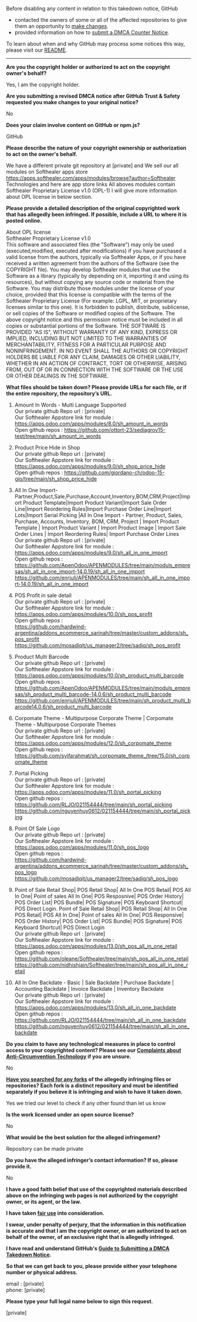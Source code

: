 Before disabling any content in relation to this takedown notice, GitHub
- contacted the owners of some or all of the affected repositories to give them an opportunity to [make changes](https://docs.github.com/en/github/site-policy/dmca-takedown-policy#a-how-does-this-actually-work).
- provided information on how to [submit a DMCA Counter Notice](https://docs.github.com/en/articles/guide-to-submitting-a-dmca-counter-notice).

To learn about when and why GitHub may process some notices this way, please visit our [README](https://github.com/github/dmca/blob/master/README.md#anatomy-of-a-takedown-notice).

---


**Are you the copyright holder or authorized to act on the copyright owner's behalf?**

Yes, I am the copyright holder.

**Are you submitting a revised DMCA notice after GitHub Trust & Safety requested you make changes to your original notice?**

No

**Does your claim involve content on GitHub or npm.js?**

GitHub

**Please describe the nature of your copyright ownership or authorization to act on the owner's behalf.**

We have a different private git repository at [private] and We sell our all modules on Softhealer apps store https://apps.softhealer.com/apps/modules/browse?author=Softhealer Technologies and here are app store
links
All aboves modules contain Softhealer Proprietary License v1.0 (OPL-1) I will give more information about OPL license in below section.

**Please provide a detailed description of the original copyrighted work that has allegedly been infringed. If possible, include a URL to where it is posted online.**

About OPL license  
Softhealer Proprietary License v1.0  
This software and associated files (the "Software") may only be used (executed,modified, executed after modifications) if you have purchased a valid license from the authors, typically via Softhealer Apps, or if you have received a written
agreement from the authors of the Software (see the COPYRIGHT file).
You may develop Softhealer modules that use the Software as a library (typically by depending on it, importing it and using its resources), but without copying any source code or material from the Software. You may distribute those
modules under the license of your choice, provided that this license is compatible with the terms of the Softhealer Proprietary License (For example: LGPL, MIT, or proprietary licenses similar to this one).
It is forbidden to publish, distribute, sublicense, or sell copies of the Software or modified copies of the Software.
The above copyright notice and this permission notice must be included in all copies or substantial portions of the Software.
THE SOFTWARE IS PROVIDED "AS IS", WITHOUT WARRANTY OF ANY KIND, EXPRESS OR IMPLIED, INCLUDING BUT NOT LIMITED TO THE WARRANTIES OF MERCHANTABILITY, FITNESS FOR A PARTICULAR PURPOSE
AND NONINFRINGEMENT. IN NO EVENT SHALL THE AUTHORS OR COPYRIGHT HOLDERS BE LIABLE FOR ANY CLAIM, DAMAGES OR OTHER LIABILITY, WHETHER IN AN ACTION OF CONTRACT, TORT OR OTHERWISE,
ARISING FROM, OUT OF OR IN CONNECTION WITH THE SOFTWARE OR THE USE OR OTHER DEALINGS IN THE SOFTWARE.

**What files should be taken down? Please provide URLs for each file, or if the entire repository, the repository’s URL.**

1) Amount In Words - Multi Language Supported  
Our private github Repo url : [private]  
Our Softhealer Appstore link for module : https://apps.odoo.com/apps/modules/8.0/sh_amount_in_words  
Open github repos :
https://github.com/ottort-23/sediagrov15-test/tree/main/sh_amount_in_words

2) Product Price Hide in Shop  
Our private github Repo url : [private]  
Our Softhealer Appstore link for module : https://apps.odoo.com/apps/modules/9.0/sh_shop_price_hide  
Open github repos :
https://github.com/giordano-ch/odoo-15-gio/tree/main/sh_shop_price_hide

3) All In One Import-Partner,Product,Sale,Purchase,Account,Inventory,BOM,CRM,Project|Import Product Template|Import Product Variant|Import Sale Order Line|Import Reordering
Rules|Import Purchase Order Line|Import Lots|Import Serial Picking |All In One Import - Partner, Product, Sales, Purchase, Accounts, Inventory, BOM, CRM, Project | Import Product
Template | Import Product Variant | Import Product Image | Import Sale Order Lines | Import Reordering Rules| Import Purchase Order Lines  
Our private github Repo url : [private]  
Our Softhealer Appstore link for module : https://apps.odoo.com/apps/modules/9.0/sh_all_in_one_import  
Open github repos :  
https://github.com/ApenOdoo/APENMODULES/tree/main/moduls_empresas/sh_all_in_one_import-14.0.19/sh_all_in_one_import    https://github.com/enrjuli/APENMODULES/tree/main/sh_all_in_one_import-14.0.19/sh_all_in_one_import

4) POS Profit in sale detail  
Our private github Repo url : [private]  
Our Softhealer Appstore link for module : https://apps.odoo.com/apps/modules/10.0/sh_pos_profit  
Open github repos :  
https://github.com/hardwind-argentina/addons_ecommerce_sarinah/tree/master/custom_addons/sh_pos_profit     https://github.com/mosadiqit/us_manager2/tree/sadiq/sh_pos_profit

5) Product Multi Barcode  
Our private github Repo url : [private]  
Our Softhealer Appstore link for module : https://apps.odoo.com/apps/modules/10.0/sh_product_multi_barcode  
Open github repos :  
https://github.com/ApenOdoo/APENMODULES/tree/main/moduls_empresas/sh_product_multi_barcode-14.0.6/sh_product_multi_barcode   https://github.com/enrjuli/APENMODULES/tree/main/sh_product_multi_barcode14.0.6/sh_product_multi_barcode

6) Corpomate Theme - Multipurpose Corporate Theme | Corpomate Theme - Multipurpose Corporate Themes  
Our private github Repo url : [private]  
Our Softhealer Appstore link for module : https://apps.odoo.com/apps/modules/12.0/sh_corpomate_theme  
Open github repos :  
https://github.com/syifarahmat/sh_corpomate_theme_/tree/15.0/sh_corpomate_theme  

7) Portal Picking  
Our private github Repo url : [private]  
Our Softhealer Appstore link for module : https://apps.odoo.com/apps/modules/11.0/sh_portal_picking  
Open github repos :  
https://github.com/RLJO/021154444/tree/main/sh_portal_picking  
https://github.com/nguyenhuy0612/021154444/tree/main/sh_portal_picking

8) Point Of Sale Logo  
Our private github Repo url : [private]  
Our Softhealer Appstore link for module : https://apps.odoo.com/apps/modules/11.0/sh_pos_logo  
Open github repos :  
https://github.com/hardwind-argentina/addons_ecommerce_sarinah/tree/master/custom_addons/sh_pos_logo   https://github.com/mosadiqit/us_manager2/tree/sadiq/sh_pos_logo

9) Point of Sale Retail Shop| POS Retail Shop| All In One POS Retail| POS All In One| Point of sales All In One| POS Resposnive| POS Order History| POS Order List| POS Bundle| POS
Signature| POS Keyboard Shortcut| POS Direct Login. Point of Sale Retail Shop| POS Retail Shop| All In One POS Retail| POS All In One| Point of sales All In One| POS Responsive| POS
Order History| POS Order List| POS Bundle| POS Signature| POS Keyboard Shortcut| POS Direct Login  
Our private github Repo url : [private]  
Our Softhealer Appstore link for module : https://apps.odoo.com/apps/modules/13.0/sh_pos_all_in_one_retail  
Open github repos :  
https://github.com/oleane/Softhealer/tree/main/sh_pos_all_in_one_retail   https://github.com/nidhishjain/Softhealer/tree/main/sh_pos_all_in_one_retail

10) All In One Backdate - Basic | Sale Backdate | Purchase Backdate | Accounting Backdate | Invoice Backdate | Inventory Backdate  
Our private github Repo url : [private]  
Our Softhealer Appstore link for module : https://apps.odoo.com/apps/modules/13.0/sh_all_in_one_backdate  
Open github repos :  
https://github.com/RLJO/021154444/tree/main/sh_all_in_one_backdate   https://github.com/nguyenhuy0612/021154444/tree/main/sh_all_in_one_backdate

**Do you claim to have any technological measures in place to control access to your copyrighted content? Please see our <a href="https://docs.github.com/articles/guide-to-submitting-a-dmca-takedown-notice#complaints-about-anti-circumvention-technology">Complaints about Anti-Circumvention Technology</a> if you are unsure.**

No

**<a href="https://docs.github.com/articles/dmca-takedown-policy#b-what-about-forks-or-whats-a-fork">Have you searched for any forks</a> of the allegedly infringing files or repositories? Each fork is a distinct repository and must be identified separately if you believe it is infringing and wish to have it taken down.**

Yes we tried our level to check if any other found than let us know

**Is the work licensed under an open source license?**

No

**What would be the best solution for the alleged infringement?**

Repository can be made private

**Do you have the alleged infringer’s contact information? If so, please provide it.**

No

**I have a good faith belief that use of the copyrighted materials described above on the infringing web pages is not authorized by the copyright owner, or its agent, or the law.**

**I have taken <a href="https://www.lumendatabase.org/topics/22">fair use</a> into consideration.**

**I swear, under penalty of perjury, that the information in this notification is accurate and that I am the copyright owner, or am authorized to act on behalf of the owner, of an exclusive right that is allegedly infringed.**

**I have read and understand GitHub's <a href="https://docs.github.com/articles/guide-to-submitting-a-dmca-takedown-notice/">Guide to Submitting a DMCA Takedown Notice</a>.**

**So that we can get back to you, please provide either your telephone number or physical address.**

email : [private]  
phone: [private]  

**Please type your full legal name below to sign this request.**

[private]  
